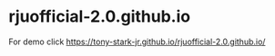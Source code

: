 # rjuofficial-2.0.github.io

For demo click
https://tony-stark-jr.github.io/rjuofficial-2.0.github.io/
